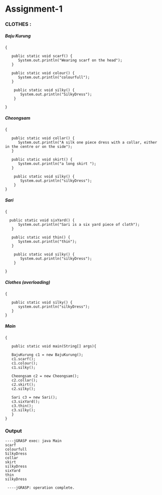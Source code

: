 # Assignment-1

### CLOTHES :

##### Baju Kurung 

~~~public class BajuKurung extends clothes
{
   
   public static void scarf() {
      System.out.println("Wearing scarf on the head");
   }
   
   public static void colour() {
      System.out.println("colourfull"); 
   } 
   
    public static void silky() {
       System.out.println("SilkyDress"); 
    }

}
~~~

##### Cheongsam

~~~public class Cheongsam extends clothes
{

   public static void collar() {
      System.out.println("A silk one piece dress with a collar, either in the centre or on the side");
   }
   
   public static void skirt() {
      System.out.println("a long skirt ");
   }
   
    public static void silky() {
       System.out.println("silkyDress");
    }
}
~~~


##### Sari

~~~public class Sari extends clothes
{
 
  public static void sixYard() {
      System.out.println("Sari is a six yard piece of cloth");
   }
   
   public static void thin() {
      System.out.println("thin");
   }
   
    public static void silky() {
       System.out.println("silkyDress");
    }
   
}
~~~

##### Clothes (overloading)

~~~public class clothes
{
   
   public static void silky() {
      system.out.println("silkyDress");
   }
}
~~~

##### Main
~~~public class Main
{
   
   public static void main(String[] args){
   
   BajuKurung c1 = new BajuKurung();
   c1.scarf();
   c1.colour();
   c1.silky();
   
   Cheongsam c2 = new Cheongsam();
   c2.collar();
   c2.skirt();
   c2.silky();
   
   Sari c3 = new Sari();
   c3.sixYard();
   c3.thin();
   c3.silky(); 
   }
}
~~~

### Output 

~~~ 
----jGRASP exec: java Main
scarf
colourfull
SilkyDress
collar
skirt
silkyDress
sixYard
thin
silkyDress

 ----jGRASP: operation complete.
